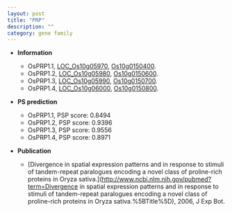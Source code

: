 ```yaml
---
layout: post
title: "PRP"
description: ""
category: gene family
---
```


* **Information**  
    + OsPRP1.1, [LOC_Os10g05970](http://rice.uga.edu/cgi-bin/ORF_infopage.cgi?orf=LOC_Os10g05970), [Os10g0150400](http://rapdb.dna.affrc.go.jp/viewer/gbrowse_details/irgsp1?name=Os10g0150400).
    + OsPRP1.2, [LOC_Os10g05980](http://rice.uga.edu/cgi-bin/ORF_infopage.cgi?orf=LOC_Os10g05980), [Os10g0150600](http://rapdb.dna.affrc.go.jp/viewer/gbrowse_details/irgsp1?name=Os10g0150600).
    + OsPRP1.3, [LOC_Os10g05990](http://rice.uga.edu/cgi-bin/ORF_infopage.cgi?orf=LOC_Os10g05990), [Os10g0150700](http://rapdb.dna.affrc.go.jp/viewer/gbrowse_details/irgsp1?name=Os10g0150700).
    + OsPRP1.4, [LOC_Os10g06000](http://rice.uga.edu/cgi-bin/ORF_infopage.cgi?orf=LOC_Os10g06000), [Os10g0150800](http://rapdb.dna.affrc.go.jp/viewer/gbrowse_details/irgsp1?name=Os10g0150800).

* **PS prediction**
    + OsPRP1.1, PSP score: 0.8494
    + OsPRP1.2, PSP score: 0.9396
    + OsPRP1.3, PSP score: 0.9556
    + OsPRP1.4, PSP score: 0.8971

* **Publication**  
    + [Divergence in spatial expression patterns and in response to stimuli of tandem-repeat paralogues encoding a novel class of proline-rich proteins in Oryza sativa.](http://www.ncbi.nlm.nih.gov/pubmed?term=Divergence in spatial expression patterns and in response to stimuli of tandem-repeat paralogues encoding a novel class of proline-rich proteins in Oryza sativa.%5BTitle%5D), 2006, J Exp Bot.


